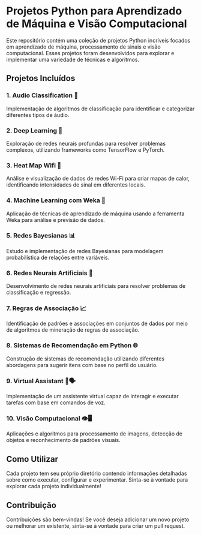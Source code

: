 # Projetos Python para Aprendizado de Máquina e Visão Computacional

Este repositório contém uma coleção de projetos Python incríveis focados em aprendizado de máquina, processamento de sinais e visão computacional. Esses projetos foram desenvolvidos para explorar e implementar uma variedade de técnicas e algoritmos.

## Projetos Incluídos

### 1. Audio Classification 🎵
Implementação de algoritmos de classificação para identificar e categorizar diferentes tipos de áudio.

### 2. Deep Learning 🧠
Exploração de redes neurais profundas para resolver problemas complexos, utilizando frameworks como TensorFlow e PyTorch.

### 3. Heat Map Wifi 📶
Análise e visualização de dados de redes Wi-Fi para criar mapas de calor, identificando intensidades de sinal em diferentes locais.

### 4. Machine Learning com Weka 🤖
Aplicação de técnicas de aprendizado de máquina usando a ferramenta Weka para análise e previsão de dados.

### 5. Redes Bayesianas 📊
Estudo e implementação de redes Bayesianas para modelagem probabilística de relações entre variáveis.

### 6. Redes Neurais Artificiais 🧠
Desenvolvimento de redes neurais artificiais para resolver problemas de classificação e regressão.

### 7. Regras de Associação 📈
Identificação de padrões e associações em conjuntos de dados por meio de algoritmos de mineração de regras de associação.

### 8. Sistemas de Recomendação em Python 🌐
Construção de sistemas de recomendação utilizando diferentes abordagens para sugerir itens com base no perfil do usuário.

### 9. Virtual Assistant 🤖🗣️
Implementação de um assistente virtual capaz de interagir e executar tarefas com base em comandos de voz.

### 10. Visão Computacional 👁️🖥️
Aplicações e algoritmos para processamento de imagens, detecção de objetos e reconhecimento de padrões visuais.

## Como Utilizar
Cada projeto tem seu próprio diretório contendo informações detalhadas sobre como executar, configurar e experimentar. Sinta-se à vontade para explorar cada projeto individualmente!

## Contribuição
Contribuições são bem-vindas! Se você deseja adicionar um novo projeto ou melhorar um existente, sinta-se à vontade para criar um pull request.
